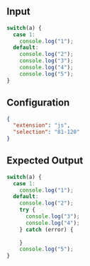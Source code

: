 
## Input
```javascript input
switch(a) {
  case 1:
    console.log("1");
  default:
    console.log("2");
    console.log("3");
    console.log("4");
    console.log("5");
}
```

## Configuration
```json configuration
{
  "extension": "js",
  "selection": "81-120"
}
```

## Expected Output
```javascript expected output
switch(a) {
  case 1:
    console.log("1");
  default:
    console.log("2");
    try {
      console.log("3");
      console.log("4");
    } catch (error) {
      
    }
    console.log("5");
}
```
